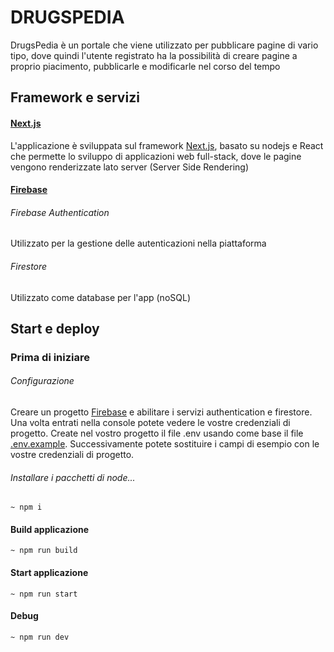 # DRUGSPEDIA
DrugsPedia è un portale che viene utilizzato per pubblicare pagine di vario tipo, dove quindi l'utente registrato ha la possibilità di creare pagine a proprio piacimento, pubblicarle e modificarle nel corso del tempo

## Framework e servizi
#### <a href="https://nextjs.org/">Next.js</a>
L'applicazione è sviluppata sul framework <a href="https://nextjs.org/">Next.js</a>, basato su nodejs e React che permette lo sviluppo di applicazioni web full-stack, dove le pagine vengono renderizzate lato server (Server Side Rendering)
#### <a href="https://firebase.google.com/">Firebase</a>
###### Firebase Authentication
Utilizzato per la gestione delle autenticazioni nella piattaforma
###### Firestore
Utilizzato come database per l'app (noSQL)

## Start e deploy
### Prima di iniziare 
###### Configurazione 
Creare un progetto <a href="https://firebase.google.com/">Firebase</a> e abilitare i servizi authentication e firestore.
Una volta entrati nella console potete vedere le vostre credenziali di progetto.
Create nel vostro progetto il file .env usando come base il file [.env.example](.env.example).
Successivamente potete sostituire i campi di esempio con le vostre credenziali di progetto.

###### Installare i pacchetti di node...
````
~ npm i
````



#### Build applicazione
````
~ npm run build
````

#### Start applicazione
````
~ npm run start
````

#### Debug
````
~ npm run dev
````
